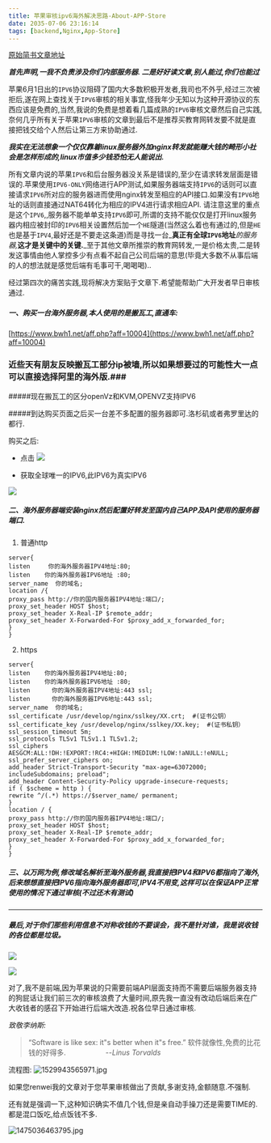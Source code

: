 ```yaml
---
title: 苹果审核ipv6海外解决思路-About-APP-Store
date: 2035-07-06 23:16:14
tags: [backend,Nginx,App-Store]
---
```



[原始简书文章地址](https://www.jianshu.com/p/ef45cd73a08e)


_**首先声明,一我不负责涉及你们内部服务器. 二是好好读文章,别人能过,你们也能过**_

苹果6月1日出的`IPV6`协议阻碍了国内大多数积极开发者,我司也不外乎,经过三次被拒后,遂在网上查找关于`IPV6`审核的相关事宜,怪我年少无知以为这种开源协议的东西应该是免费的,当然,我说的免费是想着看几篇成熟的`IPV6`审核文章然后自己实践,奈何几乎所有关于苹果`IPV6`审核的文章到最后不是推荐买教育网转发要不就是直接把钱交给个人然后让第三方来协助通过.

_**我实在无法想象一个仅仅靠着linux服务器外加nginx转发就能赚大钱的畸形小社会是怎样形成的,linux市值多少钱恐怕无人能说出.**_

所有文章内说的苹果`IPV6`和后台服务器没关系是错误的,至少在请求转发层面是错误的.苹果使用`IPV6-ONLY`网络进行APP测试,如果服务器端支持`IPV6`的话则可以直接请求`IPV6`所对应的服务器进而使用nginx转发至相应的API接口.如果没有`IPV6`地址的话则直接通过NAT64转化为相应的IPV4进行请求相应API. 请注意这里的重点是这个`IPV6`,,服务器不能单单支持`IPV6`即可,所谓的支持不能仅仅是打开linux服务器内相应被封印的`IPV6`相关设置然后加一个`HE`隧道(当然这么着也有通过的,但是`HE`也是基于`IPV4`,最好还是不要走这条道)而是寻找一台_**真正有全球`IPV6`地址**_的服务器,_**这才是关键中的关键.**_至于其他文章所推崇的教育网转发,一是价格太贵,二是转发这事情由他人掌控多少有点看不起自己公司后端的意思(毕竟大多数不从事后端的人的想法就是感觉后端有毛事可干,喝喝喝)..

经过第四次的痛苦实践,现将解决方案贴于文章下.希望能帮助广大开发者早日审核通过.

##### 一、购买一台海外服务器,本人使用的是搬瓦工,直通车:
[https://www.bwh1.net/aff.php?aff=10004](https://www.bwh1.net/aff.php?aff=10004)
### 近些天有朋友反映搬瓦工部分ip被墙,所以如果想要过的可能性大一点可以直接选择阿里的海外版.###
#####现在搬瓦工的区分openVz和KVM,OPENVZ支持IPV6

#####到达购买页面之后买一台差不多配置的服务器即可.洛杉矶或者弗罗里达的都行.  

购买之后:

* 点击
![](http://image.forest10.com/pic/hexo/banwagong-ipv6-addresses.png)

* 获取全球唯一的IPV6,此IPV6为真实IPV6

![](http://image.forest10.com/hexo/banwagong-true-ipv6-addresse.png)

##### 二、海外服务器端安装nginx然后配置好转发至国内自己APP及API使用的服务器端口.
1. 普通http
```
server{
listen     你的海外服务器IPV4地址:80;
listen    你的海外服务器IPV6地址 :80;
server_name  你的域名;
location /{
proxy_pass http://你的国内服务器IPV4地址:端口/;
proxy_set_header HOST $host;
proxy_set_header X-Real-IP $remote_addr;
proxy_set_header X-Forwarded-For $proxy_add_x_forwarded_for;
}
}
```

2. https
```
server{
listen    你的海外服务器IPV4地址:80;
listen    你的海外服务器IPV6地址 :80;
listen      你的海外服务器IPV4地址:443 ssl;
listen      你的海外服务器IPV6地址:443 ssl;
server_name  你的域名;
ssl_certificate /usr/develop/nginx/sslkey/XX.crt;  #(证书公钥）
ssl_certificate_key /usr/develop/nginx/sslkey/XX.key;  #(证书私钥）
ssl_session_timeout 5m;
ssl_protocols TLSv1 TLSv1.1 TLSv1.2;
ssl_ciphers AESGCM:ALL:!DH:!EXPORT:!RC4:+HIGH:!MEDIUM:!LOW:!aNULL:!eNULL;
ssl_prefer_server_ciphers on;
add_header Strict-Transport-Security "max-age=63072000; includeSubdomains; preload";
add_header Content-Security-Policy upgrade-insecure-requests;
if ( $scheme = http ) {
rewrite ^/(.*) https://$server_name/ permanent;
}
location / {
proxy_pass http://你的国内服务器IPV4地址:端口/;
proxy_set_header HOST $host;
proxy_set_header X-Real-IP $remote_addr;
proxy_set_header X-Forwarded-For $proxy_add_x_forwarded_for;
}
}
```

##### 三、以万网为例,修改域名解析至海外服务器,我直接把IPV4和IPV6都指向了海外,后来想想直接把IPV6指向海外服务器即可,IPV4不用变,这样可以在保证APP正常使用的情况下通过审核(不过还木有测试)  

***

##### 最后,对于你们那些利用信息不对称收钱的不要误会，我不是针对谁，我是说收钱的各位都是垃圾。

![](http://image.forest10.com/common/%E5%9C%A8%E5%BA%A7%E7%9A%84%E5%90%84%E4%BD%8D%E9%83%BD%E6%98%AF%E5%9E%83%E5%9C%BE.jpg)

![](http://image.forest10.com/common/%E6%9D%8E%E7%BA%B3%E6%96%AF%E7%AB%96%E4%B8%AD%E6%8C%87.jpg)

对了,我不是前端,因为苹果说的只需要前端API层面支持而不需要后端服务器支持的狗屁话让我们前三次的审核浪费了大量时间,原先我一直没有改动后端后来在广大收钱者的感召下开始进行后端大改造.祝各位早日通过审核.

_致敬李纳斯:_
>“Software is like sex: it"s better when it"s free.”
软件就像性,免费的比花钱的好得多.                    --*Linus Torvalds*


流程图:
![1529943565971.jpg](http://image.forest10.com/common/hexo/ipv6-apple-%E5%AE%A1%E6%A0%B8%E6%B5%81%E7%A8%8B%E5%9B%BE.jpg)



如果您renwei我的文章对于您苹果审核做出了贡献,多谢支持,金额随意.不强制.

还有就是强调一下,这种知识确实不值几个钱,但是亲自动手操刀还是需要TIME的.都是混口饭吃,给点饭钱不多.


![1475036463795.jpg](http://image.forest10.com/common/money/forest10-zfb-pay_code.jpg)
